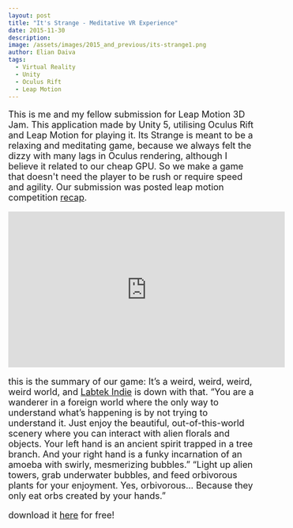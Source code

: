 ```yaml
---
layout: post
title: "It's Strange - Meditative VR Experience"
date: 2015-11-30
description: 
image: /assets/images/2015_and_previous/its-strange1.png
author: Elian Daiva
tags: 
  - Virtual Reality
  - Unity
  - Oculus Rift
  - Leap Motion 
---
```


<p style="font-size:18px">This is me and my fellow submission for Leap Motion 3D Jam. This application made by Unity 5, utilising Oculus Rift and Leap Motion for playing it. Its Strange is meant to be a relaxing and meditating game, because we always felt the dizzy with many lags in Oculus rendering, although I believe it related to our cheap GPU. So we make a game that doesn't need the player to be rush or require speed and agility. Our submission was posted leap motion competition <a href="http://blog.leapmotion.com/take-meditative-vr-journey-16-vr-demos/">recap</a>.</p>

<iframe width="560" height="315" src="https://www.youtube.com/embed/7xpgxRYIQz8" frameborder="0" allow="accelerometer; autoplay; encrypted-media; gyroscope; picture-in-picture" allowfullscreen></iframe>

<p style="font-size:18px">this is the summary of our game: It’s a weird, weird, weird, weird world, and <a href="https://www.instagram.com/labtekindie/">Labtek Indie</a> is down with that. “You are a wanderer in a foreign world where the only way to understand what’s happening is by not trying to understand it. Just enjoy the beautiful, out-of-this-world scenery where you can interact with alien florals and objects. Your left hand is an ancient spirit trapped in a tree branch. And your right hand is a funky incarnation of an amoeba with swirly, mesmerizing bubbles.” “Light up alien towers, grab underwater bubbles, and feed orbivorous plants for your enjoyment. Yes, orbivorous… Because they only eat orbs created by your hands.”</p>

<p style="font-size:18px">download it <a href="https://irunsiregar.itch.io/its-strange">here</a> for free!</p>
